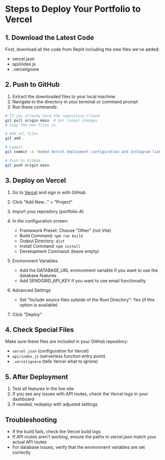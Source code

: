 # Steps to Deploy Your Portfolio to Vercel

## 1. Download the Latest Code

First, download all the code from Replit including the new files we've added:
- vercel.json
- api/index.js
- .vercelignore

## 2. Push to GitHub

1. Extract the downloaded files to your local machine
2. Navigate to the directory in your terminal or command prompt
3. Run these commands:

```bash
# If you already have the repository cloned
git pull origin main  # Get latest changes
# Copy the new files in

# Add all files
git add .

# Commit
git commit -m "Added Vercel deployment configuration and Instagram links"

# Push to GitHub
git push origin main
```

## 3. Deploy on Vercel

1. Go to [Vercel](https://vercel.com/) and sign in with GitHub
2. Click "Add New..." > "Project"
3. Import your repository (portfolio-A)
4. In the configuration screen:
   - Framework Preset: Choose "Other" (not Vite)
   - Build Command: `npm run build`
   - Output Directory: `dist`
   - Install Command: `npm install`
   - Development Command: (leave empty)

5. Environment Variables
   - Add the DATABASE_URL environment variable if you want to use the database features
   - Add SENDGRID_API_KEY if you want to use email functionality

6. Advanced Settings
   - Set "Include source files outside of the Root Directory": Yes (if this option is available)

7. Click "Deploy"

## 4. Check Special Files

Make sure these files are included in your GitHub repository:
- `vercel.json` (configuration for Vercel)
- `api/index.js` (serverless function entry point)
- `.vercelignore` (tells Vercel what to ignore)

## 5. After Deployment

1. Test all features in the live site
2. If you see any issues with API routes, check the Vercel logs in your dashboard
3. If needed, redeploy with adjusted settings

## Troubleshooting

- If the build fails, check the Vercel build logs
- If API routes aren't working, ensure the paths in vercel.json match your actual API routes
- For database issues, verify that the environment variables are set correctly
